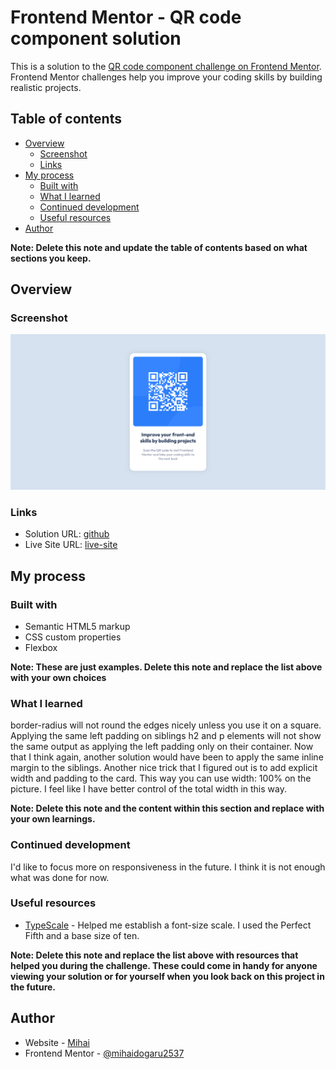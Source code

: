 # Frontend Mentor - QR code component solution

This is a solution to the [QR code component challenge on Frontend Mentor](https://www.frontendmentor.io/challenges/qr-code-component-iux_sIO_H). Frontend Mentor challenges help you improve your coding skills by building realistic projects.

## Table of contents

- [Overview](#overview)
  - [Screenshot](#screenshot)
  - [Links](#links)
- [My process](#my-process)
  - [Built with](#built-with)
  - [What I learned](#what-i-learned)
  - [Continued development](#continued-development)
  - [Useful resources](#useful-resources)
- [Author](#author)

**Note: Delete this note and update the table of contents based on what sections you keep.**

## Overview

### Screenshot

![](./screenshot.png)

### Links

- Solution URL: [github](https://github.com/mihaidogaru2537/QR-Code-Component)
- Live Site URL: [live-site](https://mihaidogaru2537.github.io/QR-Code-Component/)

## My process

### Built with

- Semantic HTML5 markup
- CSS custom properties
- Flexbox

**Note: These are just examples. Delete this note and replace the list above with your own choices**

### What I learned

border-radius will not round the edges nicely unless you use it on a square.
Applying the same left padding on siblings h2 and p elements will not show the same output as applying the left padding only on their container.
Now that I think again, another solution would have been to apply the same inline margin to the siblings.
Another nice trick that I figured out is to add explicit width and padding to the card. This way you can use width: 100% on the picture.
I feel like I have better control of the total width in this way.

**Note: Delete this note and the content within this section and replace with your own learnings.**

### Continued development

I'd like to focus more on responsiveness in the future. I think it is not enough what was done for now.

### Useful resources

- [TypeScale](https://typescale.com/) - Helped me establish a font-size scale. I used the Perfect Fifth and a base size of ten.

**Note: Delete this note and replace the list above with resources that helped you during the challenge. These could come in handy for anyone viewing your solution or for yourself when you look back on this project in the future.**

## Author

- Website - [Mihai](https://github.com/mihaidogaru2537/QR-Code-Component)
- Frontend Mentor - [@mihaidogaru2537](https://www.frontendmentor.io/profile/mihaidogaru2537)
